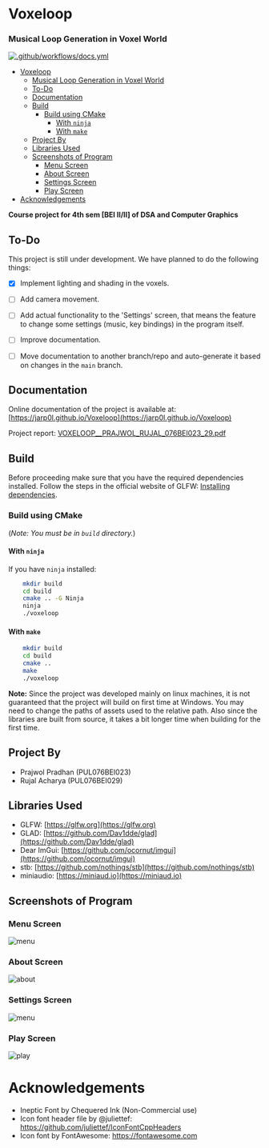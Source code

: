 # Voxeloop

### Musical Loop Generation in Voxel World

[![.github/workflows/docs.yml](https://github.com/jarp0l/Voxeloop/actions/workflows/docs.yml/badge.svg)](https://github.com/jarp0l/Voxeloop/actions/workflows/docs.yml)

- [Voxeloop](#voxeloop)
    - [Musical Loop Generation in Voxel World](#musical-loop-generation-in-voxel-world)
  - [To-Do](#to-do)
  - [Documentation](#documentation)
  - [Build](#build)
    - [Build using CMake](#build-using-cmake)
      - [With `ninja`](#with-ninja)
      - [With `make`](#with-make)
  - [Project By](#project-by)
  - [Libraries Used](#libraries-used)
  - [Screenshots of Program](#screenshots-of-program)
    - [Menu Screen](#menu-screen)
    - [About Screen](#about-screen)
    - [Settings Screen](#settings-screen)
    - [Play Screen](#play-screen)
- [Acknowledgements](#acknowledgements)

**Course project for 4th sem [BEI II/II] of DSA and Computer Graphics**

## To-Do
This project is still under development. We have planned to do the following things:
- [x] Implement lighting and shading in the voxels.
- [ ] Add camera movement.
- [ ] Add actual functionality to the 'Settings' screen, that means the feature to change some settings (music, key bindings) in the program itself.
- [ ] Improve documentation.
- [ ] Move documentation to another branch/repo and auto-generate it based on changes in the `main` branch.


## Documentation
Online documentation of the project is available at: 
[https://jarp0l.github.io/Voxeloop](https://jarp0l.github.io/Voxeloop)


Project report: [VOXELOOP__PRAJWOL_RUJAL_076BEI023_29.pdf](https://github.com/jarp0l/Voxeloop/blob/main/VOXELOOP__PRAJWOL_RUJAL_076BEI023_29.pdf)

## Build
Before proceeding make sure that you have the required dependencies installed. Follow the steps in the official website of GLFW: [Installing dependencies](https://www.glfw.org/docs/latest/compile.html#compile_deps).

### Build using CMake

(*Note: You must be in `build` directory.*)

#### With `ninja`
If you have `ninja` installed:

```sh
    mkdir build
    cd build
    cmake .. -G Ninja
    ninja
    ./voxeloop
```

#### With `make`

```sh
    mkdir build
    cd build
    cmake ..
    make
    ./voxeloop
```

**Note:** Since the project was developed mainly on linux machines, it is not guaranteed that the project will build on first time at Windows. You may need to change the paths of assets used to the relative path. Also since the libraries are built from source, it takes a bit longer time when building for the first time.

## Project By
* Prajwol Pradhan (PUL076BEI023)
* Rujal Acharya (PUL076BEI029)
 
## Libraries Used

* GLFW: [https://glfw.org](https://glfw.org)
* GLAD: [https://github.com/Dav1dde/glad](https://github.com/Dav1dde/glad)
* Dear ImGui: [https://github.com/ocornut/imgui](https://github.com/ocornut/imgui)
* stb: [https://github.com/nothings/stb](https://github.com/nothings/stb)
* miniaudio: [https://miniaud.io](https://miniaud.io)

## Screenshots of Program
### Menu Screen

![menu](screenshots/menu.png)

### About Screen

![about](screenshots/about.png)

### Settings Screen

![menu](screenshots/settings.png)

### Play Screen

![play](screenshots/main.png)

# Acknowledgements
* Ineptic Font by  Chequered Ink (Non-Commercial use)
* Icon font header file by @juliettef: https://github.com/juliettef/IconFontCppHeaders
* Icon font by FontAwesome: https://fontawesome.com
